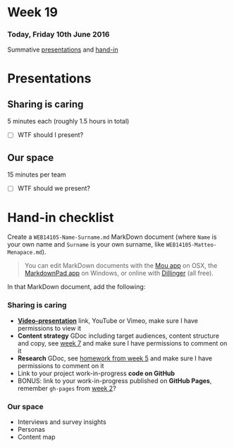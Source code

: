 # Week 19

### Today, Friday 10th June 2016

Summative [presentations](#presentations) and [hand-in](#hand-in-checklist)

<!-- Your [homework](#homework) and [blog](#blog)! -->


# Presentations

## Sharing is caring

5 minutes each (roughly 1.5 hours in total)

- [ ] WTF should I present?

## Our space

15 minutes per team

- [ ] WTF should we present?


# Hand-in checklist

Create a `WEB14105-Name-Surname.md` MarkDown document (where `Name` is your own name and `Surname` is your own surname, like `WEB14105-Matteo-Menapace.md`).

> You can edit MarkDown documents with the [Mou app](http://25.io/mou/) on OSX, the [MarkdownPad app](http://markdownpad.com/) on Windows, or online with [Dillinger](http://dillinger.io/) (all free).

In that MarkDown document, add the following:

### Sharing is caring

* [**Video-presentation**](#make-a-video) link, YouTube or Vimeo, make sure I have permissions to view it
* **Content strategy** GDoc including target audiences, content structure and copy, see [week 7](../07#your-turn) and make sure I have permissions to comment on it
* **Research** GDoc, see [homework from week 5](../05#sharing-is-caring-1) and make sure I have permissions to comment on it
* Link to your project work-in-progress **code on GitHub**
* BONUS: link to your work-in-progress published on **GitHub Pages**, remember `gh-pages` from [week 2](../02#publishing-on-github-pages)?

### Our space

* Interviews and survey insights
* Personas
* Content map

<!--
**Upload** and submit your `WEB14105-Name-Surname.md` through Moodle at this link: [learn.rave.ac.uk/moodle/mod/assign/view.php?id=81714](http://learn.rave.ac.uk/moodle/mod/assign/view.php?id=81714).

**Deadline** is Friday 10th of June 2016, **23:59**! :high_heel:
-->

